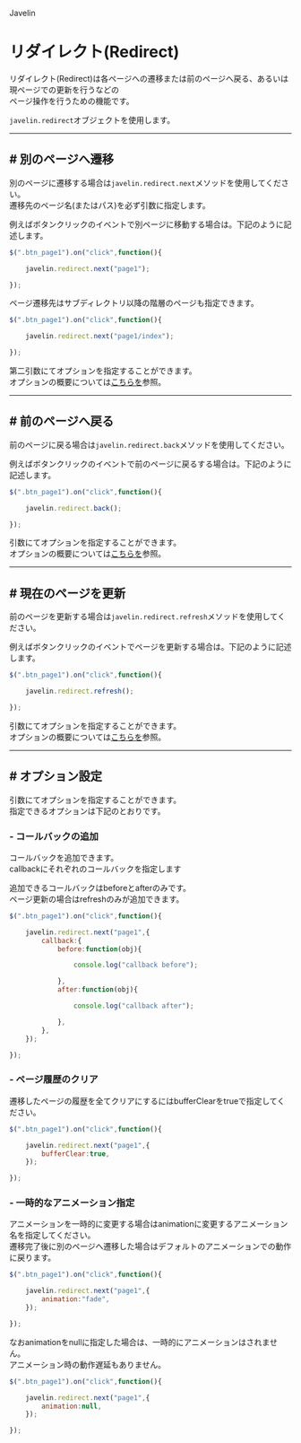 Javelin

# リダイレクト(Redirect)

リダイレクト(Redirect)は各ページへの遷移または前のページへ戻る、あるいは現ページでの更新を行うなどの  
ページ操作を行うための機能です。

``javelin.redirect``オブジェクトを使用します。

---

## # 別のページへ遷移

別のページに遷移する場合は``javelin.redirect.next``メソッドを使用してください。  
遷移先のページ名(またはパス)を必ず引数に指定します。

例えばボタンクリックのイベントで別ページに移動する場合は。下記のように記述します。

```javascript
$(".btn_page1").on("click",function(){

    javelin.redirect.next("page1");

});
```

ページ遷移先はサブディレクトリ以降の階層のページも指定できます。


```javascript
$(".btn_page1").on("click",function(){

    javelin.redirect.next("page1/index");

});
```
第二引数にてオプションを指定することができます。  
オプションの概要については[こちらを](#option)参照。

---

## # 前のページへ戻る

前のページに戻る場合は``javelin.redirect.back``メソッドを使用してください。  

例えばボタンクリックのイベントで前のページに戻るする場合は。下記のように記述します。

```javascript
$(".btn_page1").on("click",function(){

    javelin.redirect.back();

});
```

引数にてオプションを指定することができます。  
オプションの概要については[こちらを](#option)参照。

----

## # 現在のページを更新


前のページを更新する場合は``javelin.redirect.refresh``メソッドを使用してください。  

例えばボタンクリックのイベントでページを更新する場合は。下記のように記述します。

```javascript
$(".btn_page1").on("click",function(){

    javelin.redirect.refresh();

});
```

引数にてオプションを指定することができます。  
オプションの概要については[こちらを](#option)参照。

---

<a id="option"></a>

## # オプション設定

引数にてオプションを指定することができます。  
指定できるオプションは下記のとおりです。

### - コールバックの追加

コールバックを追加できます。  
callbackにそれぞれのコールバックを指定します

追加できるコールバックはbeforeとafterのみです。  
ページ更新の場合はrefreshのみが追加できます。

```javascript
$(".btn_page1").on("click",function(){

    javelin.redirect.next("page1",{
        callback:{
            before:function(obj){

                console.log("callback before");

            },
            after:function(obj){

                console.log("callback after");

            },
        },
    });

});
```

### - ページ履歴のクリア

遷移したページの履歴を全てクリアにするにはbufferClearをtrueで指定してください。

```javascript
$(".btn_page1").on("click",function(){

    javelin.redirect.next("page1",{
        bufferClear:true,
    });

});
```

### - 一時的なアニメーション指定

アニメーションを一時的に変更する場合はanimationに変更するアニメーション名を指定してください。  
遷移完了後に別のページへ遷移した場合はデフォルトのアニメーションでの動作に戻ります。

```javascript
$(".btn_page1").on("click",function(){

    javelin.redirect.next("page1",{
        animation:"fade",
    });

});
```

なおanimationをnullに指定した場合は、一時的にアニメーションはされません。  
アニメーション時の動作遅延もありません。

```javascript
$(".btn_page1").on("click",function(){

    javelin.redirect.next("page1",{
        animation:null,
    });

});
```
